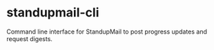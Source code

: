 # standupmail-cli
Command line interface for StandupMail to post progress updates and request digests.
